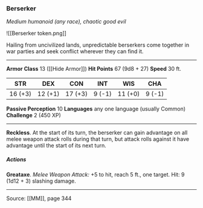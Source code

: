 ### Berserker
_Medium humanoid (any race), chaotic good evil_

![[Berserker token.png]]

Hailing from uncivilized lands, unpredictable berserkers come together in war parties and seek conflict wherever they can find it.





---

**Armor Class** 13 ([[Hide Armor]])
**Hit Points** 67 (9d8 + 27)
**Speed** 30 ft.

| STR     | DEX     | CON     | INT     | WIS     | CHA     |
|---------|---------|---------|---------|---------|---------|
| 16 (+3) | 12 (+1) | 17 (+3) | 9 (-1) | 11 (+0) | 9 (-1) |

**Passive Perception** 10
**Languages** any one language (usually Common)
**Challenge** 2 (450 XP)

---

**Reckless**. At the start of its turn, the berserker can gain advantage on all melee weapon attack rolls during that turn, but attack rolls against it have advantage until the start of its next turn.

##### Actions
**Greataxe**. _Melee Weapon Attack:_ +5 to hit, reach 5 ft., one target. Hit: 9 (1d12 + 3) slashing damage.


---

Source: [[MM]], page 344